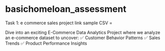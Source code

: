 # basichomeloan_assessment
Task 1: e commerce sales project
 link sample CSV =

Dive into an exciting E-Commerce Data Analytics Project where we analyze an e-commerce dataset to uncover:
✅ Customer Behavior Patterns
✅ Sales Trends
✅ Product Performance Insights

